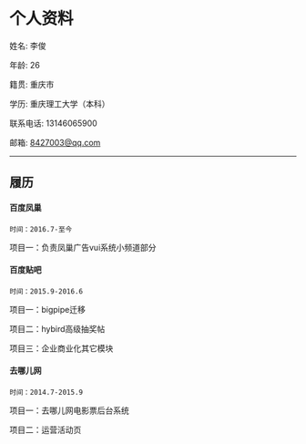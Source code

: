 # 个人资料

姓名: 李俊

年龄: 26

籍贯: 重庆市

学历: 重庆理工大学（本科）

联系电话: 13146065900

邮箱: 8427003@qq.com

---

## 履历

#### 百度凤巢
    
    时间：2016.7-至今

项目一：负责凤巢广告vui系统小频道部分

#### 百度贴吧
    
    时间：2015.9-2016.6

项目一：bigpipe迁移

项目二：hybird高级抽奖帖

项目三：企业商业化其它模块
    
#### 去哪儿网
    
    时间：2014.7-2015.9

项目一：去哪儿网电影票后台系统

项目二：运营活动页


